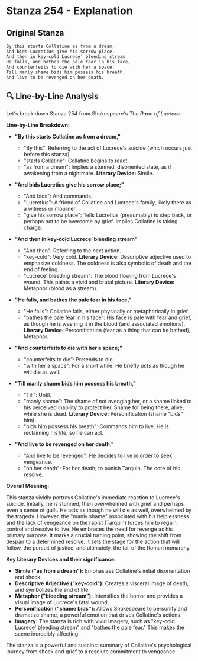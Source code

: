 # Stanza 254 - Explanation

## Original Stanza
```
By this starts Collatine as from a dream,
And bids Lucretius give his sorrow place;
And then in key-cold Lucrece’ bleeding stream
He falls, and bathes the pale fear in his face,
And counterfeits to die with her a space;
Till manly shame bids him possess his breath,
And live to be revenged on her death.
```

## 🔍 Line-by-Line Analysis
Let's break down Stanza 254 from Shakespeare's *The Rape of Lucrece*:

**Line-by-Line Breakdown:**

*   **"By this starts Collatine as from a dream,"**
    *   "By this": Referring to the act of Lucrece's suicide (which occurs just before this stanza).
    *   "starts Collatine": Collatine begins to react.
    *   "as from a dream":  Implies a stunned, disoriented state, as if awakening from a nightmare.  **Literary Device:** Simile.

*   **"And bids Lucretius give his sorrow place;"**
    *   "And bids": And commands.
    *   "Lucretius": A friend of Collatine and Lucrece's family, likely there as a witness or mourner.
    *   "give his sorrow place":  Tells Lucretius (presumably) to step back, or perhaps not to be overcome by grief.  Implies Collatine is taking charge.

*   **"And then in key-cold Lucrece’ bleeding stream"**
    *   "And then": Referring to the next action.
    *   "key-cold": Very cold.  **Literary Device:**  Descriptive adjective used to emphasize coldness. The coldness is also symbolic of death and the end of feeling.
    *   "Lucrece' bleeding stream": The blood flowing from Lucrece's wound.  This paints a vivid and brutal picture. **Literary Device:** Metaphor (blood as a stream).

*   **"He falls, and bathes the pale fear in his face,"**
    *   "He falls": Collatine falls, either physically or metaphorically in grief.
    *   "bathes the pale fear in his face":  His face is pale with fear and grief, as though he is washing it in the blood (and associated emotions). **Literary Device:**  Personification (fear as a thing that can be bathed), Metaphor.

*   **"And counterfeits to die with her a space;"**
    *   "counterfeits to die": Pretends to die.
    *   "with her a space": For a short while. He briefly *acts* as though he will die as well.

*   **"Till manly shame bids him possess his breath,"**
    *   "Till": Until.
    *   "manly shame":  The shame of not avenging her, or a shame linked to his perceived inability to protect her. Shame for being there, alive, while she is dead. **Literary Device:** Personification (shame "bids" him).
    *   "bids him possess his breath": Commands him to live.  He is reclaiming his life, so he can act.

*   **"And live to be revenged on her death."**
    *   "And live to be revenged":  He decides to live in order to seek vengeance.
    *   "on her death": For her death; to punish Tarquin.  The core of his resolve.

**Overall Meaning:**

This stanza vividly portrays Collatine's immediate reaction to Lucrece's suicide.  Initially, he is stunned, then overwhelmed with grief and perhaps even a sense of guilt.  He acts as though he will die as well, overwhelmed by the tragedy. However, the "manly shame" associated with his helplessness and the lack of vengeance on the rapist (Tarquin) forces him to regain control and resolve to live. He embraces the need for revenge as his primary purpose. It marks a crucial turning point, showing the shift from despair to a determined resolve. It sets the stage for the action that will follow, the pursuit of justice, and ultimately, the fall of the Roman monarchy.

**Key Literary Devices and their significance:**

*   **Simile ("as from a dream"):** Emphasizes Collatine's initial disorientation and shock.
*   **Descriptive Adjective ("key-cold"):** Creates a visceral image of death, and symbolizes the end of life.
*   **Metaphor ("bleeding stream"):** Intensifies the horror and provides a visual image of Lucrece's fatal wound.
*   **Personification ("shame bids"):** Allows Shakespeare to personify and dramatize shame, a powerful emotion that drives Collatine's actions.
*   **Imagery:** The stanza is rich with vivid imagery, such as "key-cold Lucrece' bleeding stream" and "bathes the pale fear." This makes the scene incredibly affecting.

The stanza is a powerful and succinct summary of Collatine's psychological journey from shock and grief to a resolute commitment to vengeance.
